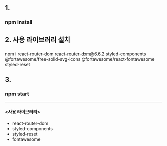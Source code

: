 ## 1.

### npm install

## 2. 사용 라이브러리 설치

###

npm i react-router-dom react-router-dom@6.6.2 styled-components @fortawesome/free-solid-svg-icons @fortawesome/react-fontawesome styled-reset

## 3.

### npm start

<hr />

#### <사용 라이브러리>

- react-router-dom
- styled-components
- styled-reset
- fontawesome
